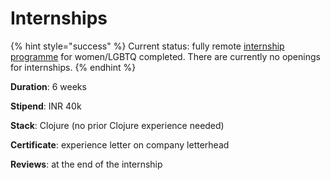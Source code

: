 # Internships

{% hint style="success" %}
Current status: fully remote [internship programme](https://nilenso.com/internship.html) for women/LGBTQ completed. There are currently no openings for internships.
{% endhint %}



**Duration**: 6 weeks

**Stipend**: INR 40k

**Stack**: Clojure \(no prior Clojure experience needed\)

**Certificate**: experience letter on company letterhead

**Reviews**: at the end of the internship

